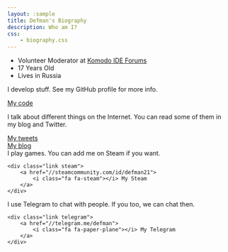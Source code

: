```yaml
---
layout: :sample
title: Defman's Biography
description: Who am I?
css:
    - biography.css
---
```

 * <i class="fa fa-briefcase"></i> Volunteer Moderator at [Komodo IDE Forums][1]
 * <i class="fa fa-birthday-cake"></i> 17 Years Old
 * <i class="fa fa-globe"></i> Lives in Russia

<section>
    <p>I develop stuff. See my GitHub profile for more info.</p>
    <div class="link github">
        <a href="//github.com/Defman21"><i class="fa fa-github"></i> My code</a>
    </div>
</section>

<section>
    <p>
        I talk about different things on the Internet.
        You can read some of them in my blog and Twitter.
    </p>
    <div class="link twitter">
        <a href="//twitter.com/_defman">
            <i class="fa fa-twitter"></i> My tweets</a>
    </div>
    <div class="link blog">
        <a href="/blog">
            <i class="fa fa-rss"></i> My blog</a>
    </div>
</section>

<section>
    I play games. You can add me on Steam if you want.
    
    <div class="link steam">
        <a href="//steamcommunity.com/id/defman21">
            <i class="fa fa-steam"></i> My Steam
        </a>
    </div>
</section>


<section>
    I use Telegram to chat with people. If you too, we can chat then.
    
    <div class="link telegram">
        <a href="//telegram.me/defman">
            <i class="fa fa-paper-plane"></i> My Telegram
        </a>
    </div>
</section>

[1]: http://forum.komodoide.com/